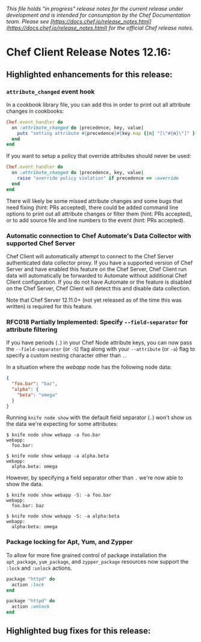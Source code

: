*This file holds "in progress" release notes for the current release under development and is intended for consumption by the Chef Documentation team.
Please see [https://docs.chef.io/release_notes.html](https://docs.chef.io/release_notes.html) for the official Chef release notes.*

# Chef Client Release Notes 12.16:

## Highlighted enhancements for this release:

### `attribute_changed` event hook

In a cookbook library file, you can add this in order to print out all attribute changes in cookbooks:

```ruby
Chef.event_handler do
  on :attribute_changed do |precedence, key, value|
    puts "setting attribute #{precedence}#{key.map {|n| "[\"#{n}\"]" }.join} = #{value}"
  end
end
```

If you want to setup a policy that override attributes should never be used:

```ruby
Chef.event_handler do
  on :attribute_changed do |precedence, key, value|
    raise "override policy violation" if precedence == :override
  end
end
```

There will likely be some missed attribute changes and some bugs that need fixing (hint: PRs accepted), there could be
added command line options to print out all attribute changes or filter them (hint: PRs accepted), or to add source
file and line numbers to the event (hint: PRs accepted).

### Automatic connection to Chef Automate's Data Collector with supported Chef Server

Chef Client will automatically attempt to connect to the Chef Server
authenticated data collector proxy. If you have a supported version of
Chef Server and have enabled this feature on the Chef Server, Chef
Client run data will automatically be forwarded to Automate without
additional Chef Client configuration. If you do not have Automate or the
feature is disabled on the Chef Server, Chef Client will detect this and
disable data collection.

Note that Chef Server 12.11.0+ (not yet released as of the time this was
written) is required for this feature.

### RFC018 Partially Implemented: Specify `--field-separator` for attribute filtering

If you have periods (`.`) in your Chef Node attribute keys, you can now pass
the `--field-separator` (or `-S`) flag along with your `--attribute` (or `-a`)
flag to specify a custom nesting character other than `.`.

In a situation where the *webapp* node has the following node data:
```json
{
  "foo.bar": "baz",
  "alpha": {
    "beta": "omega"
  }
}
```

Running `knife node show` with the default field separator (`.`) won't show
us the data we're expecting for some attributes:

```shell
$ knife node show webapp -a foo.bar
webapp:
  foo.bar:

$ knife node show webapp -a alpha.beta
webapp:
  alpha.beta: omega
```

However, by specifying a field separator other than `.` we're now able to show
the data.

```shell
$ knife node show webapp -S: -a foo.bar
webapp:
  foo.bar: baz

$ knife node show webapp -S: -a alpha:beta
webapp:
  alpha:beta: omega
```

### Package locking for Apt, Yum, and Zypper

To allow for more fine grained control of package installation the `apt_package`,
`yum_package`, and `zypper_package` resources now support the `:lock` and `:unlock` actions.

```ruby
package "httpd" do
  action :lock
end

package "httpd" do
  action :unlock
end
```

## Highlighted bug fixes for this release:
